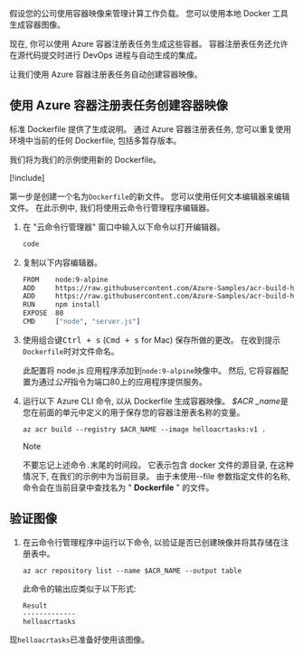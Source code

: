 假设您的公司使用容器映像来管理计算工作负载。 您可以使用本地 Docker 工具生成容器图像。

现在, 你可以使用 Azure 容器注册表任务生成这些容器。 容器注册表任务还允许在源代码提交时进行 DevOps 进程与自动生成的集成。

让我们使用 Azure 容器注册表任务自动创建容器映像。

## <a name="create-a-container-image-with-azure-container-registry-tasks"></a>使用 Azure 容器注册表任务创建容器映像

标准 Dockerfile 提供了生成说明。 通过 Azure 容器注册表任务, 您可以重复使用环境中当前的任何 Dockerfile, 包括多暂存版本。

我们将为我们的示例使用新的 Dockerfile。

<!-- Activate the sandbox -->
[!include[](../../../includes/azure-sandbox-activate.md)]

第一步是创建一个名为`Dockerfile`的新文件。 您可以使用任何文本编辑器来编辑文件。 在此示例中, 我们将使用云命令行管理程序编辑器。

1. 在 "云命令行管理器" 窗口中输入以下命令以打开编辑器。

    ```bash
    code
    ```

1. 复制以下内容编辑器。

    ```bash
    FROM    node:9-alpine
    ADD     https://raw.githubusercontent.com/Azure-Samples/acr-build-helloworld-node/master/package.json /
    ADD     https://raw.githubusercontent.com/Azure-Samples/acr-build-helloworld-node/master/server.js /
    RUN     npm install
    EXPOSE  80
    CMD     ["node", "server.js"]
    ```

1. 使用组合键<kbd>Ctrl + s</kbd> (<kbd>Cmd + s</kbd> for Mac) 保存所做的更改。 在收到提示`Dockerfile`时对文件命名。

    此配置将 node.js 应用程序添加到`node:9-alpine`映像中。 然后, 它将容器配置为通过*公开*指令为端口80上的应用程序提供服务。

1. 运行以下 Azure CLI 命令, 以从 Dockerfile 生成容器映像。 *$ACR _name*是您在前面的单元中定义的用于保存您的容器注册表名称的变量。

    ```azurecli
    az acr build --registry $ACR_NAME --image helloacrtasks:v1 .
    ```

    > [!NOTE]
    > 不要忘记上述命令`.`末尾的时间段。 它表示包含 docker 文件的源目录, 在这种情况下, 在我们的示例中为当前目录。 由于未使用--file 参数指定文件的名称, 命令会在当前目录中查找名为 " **Dockerfile** " 的文件。

## <a name="verify-the-image"></a>验证图像

1. 在云命令行管理程序中运行以下命令, 以验证是否已创建映像并将其存储在注册表中。

    ```azurecli
    az acr repository list --name $ACR_NAME --output table
    ```

    此命令的输出应类似于以下形式:
    
    ```console
    Result
    -------------
    helloacrtasks
    ```

现`helloacrtasks`已准备好使用该图像。
